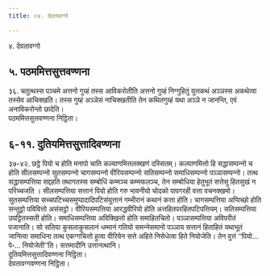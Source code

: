 ```yaml
---
title: ०४. देवतावग्गो

---
```

४. देवतावग्गो  


## ५. पठममित्तसुत्तवण्णना

३६. चतुत्थस्स पञ्‍चमे अत्तनो गुय्हं तस्स आविकरोतीति अत्तनो गुय्हं निग्गुहितुं युत्तकथं अञ्‍ञस्स अकथेत्वा तस्सेव आचिक्खति। तस्स गुय्हं अञ्‍ञेसं नाचिक्खतीति तेन कथितगुय्हं यथा अञ्‍ञे न जानन्ति, एवं अनाविकरोन्तो छादेति।  
पठममित्तसुत्तवण्णना निट्ठिता।  


## ६-११. दुतियमित्तसुत्तादिवण्णना

३७-४२. छट्ठे पियो च होति मनापो चाति कल्याणमित्तलक्खणं दस्सितम्। कल्याणमित्तो हि सद्धासम्पन्‍नो च होति सीलसम्पन्‍नो सुतसम्पन्‍नो चागसम्पन्‍नो वीरियसम्पन्‍नो सतिसम्पन्‍नो समाधिसम्पन्‍नो पञ्‍ञासम्पन्‍नो। तत्थ सद्धासम्पत्तिया सद्दहति तथागतस्स सम्बोधिं कम्मञ्‍च कम्मफलञ्‍च, तेन सम्बोधिया हेतुभूतं सत्तेसु हितसुखं न परिच्‍चजति । सीलसम्पत्तिया सत्तानं पियो होति गरु भावनीयो चोदको पापगरही वत्ता वचनक्खमो। सुतसम्पत्तिया सच्‍चपटिच्‍चसमुप्पादादिपटिसंयुत्तानं गम्भीरानं कथानं कत्ता होति। चागसम्पत्तिया अप्पिच्छो होति सन्तुट्ठो पविवित्तो असंसट्ठो। वीरियसम्पत्तिया आरद्धवीरियो होति अत्तहितपरहितपटिपत्तियम्। सतिसम्पत्तिया उपट्ठितस्सती होति। समाधिसम्पत्तिया अविक्खित्तो होति समाहितचितो। पञ्‍ञासम्पत्तिया अविपरीतं पजानाति। सो सतिया कुसलाकुसलानं धम्मानं गतियो समन्‍नेसमानो पञ्‍ञाय सत्तानं हिताहितं यथाभूतं जानित्वा समाधिना तत्थ एकग्गचित्तो हुत्वा वीरियेन सत्ते अहिते निसेधेत्वा हिते नियोजेति। तेन वुत्तं ‘‘पियो…पे॰… नियोजेती’’ति। सत्तमादीनि उत्तानत्थानि।  
दुतियमित्तसुत्तादिवण्णना निट्ठिता।  
देवतावग्गवण्णना निट्ठिता।  